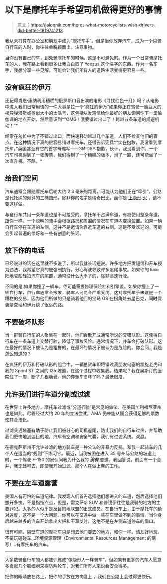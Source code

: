# 以下是摩托车手希望司机做得更好的事情

> 原文：<https://jalopnik.com/heres-what-motorcyclists-wish-drivers-did-better-1819741213>

我从未打算在办公室和朋友中成为“摩托车手”。但是当你放弃汽车，成为一个只骑自行车的人时，你往往会脱颖而出。注意事物。



当你没有自己的车，到处骑摩托车的时候，这是不可避免的。作为一个日常骑摩托车的人，我在路上看到很多让我白白取了 Yeezus 这个名字的东西。作为一名车手，我想分享一些见解，可能会让我们所有人的道路生活变得更容易一些。

## 没有疯狂的伊万

还记得肖恩·康纳利用糟糕的俄罗斯口音出演的电影《寻找红色十月》吗？从电影中进入我们日常用语的一件大事是拉一个“疯狂的伊万”如果你正在驾驶一艘巨大的核导弹潜艇或类似大小的太浩号，这包括从发短信给你最好的朋友询问你下一堂瑜伽课的地点开始，然后意识到*“OMG！我要错过出口了！跨越五条车道的规避机动！”*

经常在匆忙中为了不错过出口，而快速移动越过几个车道，人们不检查他们的盲点。在这种情况下真的很容易错过摩托车，还得告诉宪兵*“实在抱歉，我没看到摩托车。”英国甚至有它的首字母缩写——SMIDSY:抱歉，伙计，我没看到你。一个汽车司机得到了一张传票，我们得到了一个糟糕的版本，滑了一跤，还可能坐了一次直升机。不酷。*

## 给我们空间

汽车通常会跟随摩托车后轮大约 2.3 毫米的距离，可能认为他们正在“牵引”，公路是代托纳的倾斜的三椭圆形。除非你的名字是瑞奇巴比，而你是 [上隐形](https://blackflag.jalopnik.com/the-invisible-fire-that-talladega-nights-mocked-really-1778519810#_ga=2.256573897.31218539.1509910941-773510454.1489696011) [火](https://blackflag.jalopnik.com/the-invisible-fire-that-talladega-nights-mocked-really-1778519810) ，请不要这样做。

与自行车共用一条车道也是不可接受的。摩托车不占满车道，有权使用整条车道，跟你一样。一个聪明的骑手会根据路况和周围的情况在车道内变换位置。如果一辆自行车停在车道的左侧，这并不是邀请你靠近车道的右侧。这是不受欢迎的，可能会引起普遍的惊讶和一些有创意的脏话。

## 放下你的电话

已经说过的话在这里就不多说了，所以我就长话短说。许多地方把发短信和开车视为违法，我希望它真的被强制执行。分心驾驶导致许多追尾事故。如果你的 luxo 陆地驳船轻拍汽车的尾部，通常没什么大不了的，除非高速行驶。

不同的是:如果你撞了一辆车，你可能需要修理保险杠和引擎盖。如果你撞上了一辆自行车，自行车通常会报废，骑车人可能会严重受伤。这对摩托车手来说是一个糟糕的交易，因为他们所做的只是骑着他们的宝马 GS 在拐角处去星巴克，同时假装是查理和伊万绕了很远的路。

## 不要破坏队形

当一群骑自行车的人聚集在一起时，他们会散开成通常所说的交错队形。这使得自行车在一条车道上交替行驶，降低了事故风险。通常情况下，并车会打破队形。这在最好的情况下被认为是粗鲁的，在最坏的情况下被认为是危险的。你会问，我是怎么知道的？

在疯狂的伊万和打破队形的组合中，一辆总货车即将错过我朋友何塞的凯旋老虎和我的 Sprint ST 之间的 I35 坡道，在这个过程中收集我。结果呢？我在奥斯汀的医院住了一周，断了几根肋骨。他的奔驰车损坏了吗？最低限度。

## 允许我们进行车道分割或过滤

在世界上许多地方，摩托车过滤或“分道行驶”是常见的做法，在美国加利福尼亚州也是如此。尽管经过大约 20 年的立法尝试，AMA 仍未能从国会获得足够的票数使其合法化。

过滤交通堵塞有助于防止我们被分心的司机追尾，防止我们的自行车过热，并帮助我们更快地到达目的地。汽车有空调和安全气囊，我们有过滤系统。双赢。

在德克萨斯州不允许过滤的地方骑车是一种公认的非暴力反抗。和我一起骑车的几个人在适当的“规则”下练习它。最近，当我被困在进入 35 号州际公路的坡道上时，一个驾驶 F-150 的家伙问我为什么我的 ***没有*** 变道。我回答说，前面有一个合并，我无处可去，即使我开始过滤。那个人在做上帝的工作。

## 不要在左车道露营

美国人有可怕的车道纪律。我发现人们首先选择他们想进入的车道，然后选择他们想开多快。不是指指点点，但是，雷克萨斯 SUV 和普锐伊往往是我骑的地方的主要罪犯。太多的人似乎是反目的地联盟的正式成员。在自行车上，由于摩托车的绝对速度，这不是一个大问题。你可以在交通中做一些在车里做不到的事情。当你身后越来越多的汽车开始拿出火把和干草叉时，这绝不是在左侧车道停车的借口。

很有可能，隔壁车道的摩托车只是想去他们要去的地方，和你一样。请友好地玩，不要玩碰碰车...环境资源管理（Environmental Resources Management 的缩写）..有摩托车的汽车。

* * *

大多数骑自行车的人都被训练成“像隐形人一样骑车”，但如果有更多的汽车人愿意多贡献几个脑细胞来提防两轮车，对我们所有人来说会安全得多。

把你的眼睛放在路上，把你的手放在方向盘上 ，我们在公路上会过得更快乐。